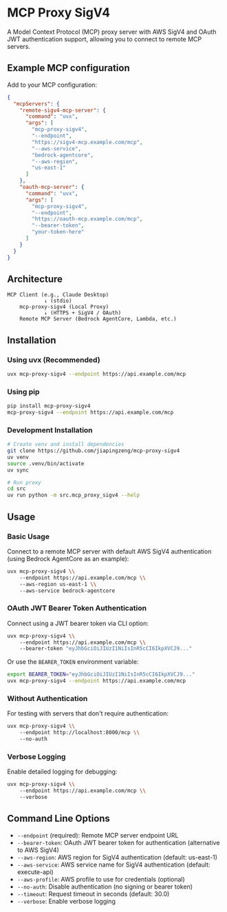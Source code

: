 # MCP Proxy SigV4

A Model Context Protocol (MCP) proxy server with AWS SigV4 and OAuth JWT authentication support, allowing you to connect to remote MCP servers.

## Example MCP configuration

Add to your MCP configuration:

```json
{
  "mcpServers": {
    "remote-sigv4-mcp-server": {
      "command": "uvx",
      "args": [
        "mcp-proxy-sigv4",
        "--endpoint",
        "https://sigv4-mcp.example.com/mcp",
        "--aws-service",
        "bedrock-agentcore",
        "--aws-region",
        "us-east-1"
      ]
    },
    "oauth-mcp-server": {
      "command": "uvx",
      "args": [
        "mcp-proxy-sigv4",
        "--endpoint",
        "https://oauth-mcp.example.com/mcp",
        "--bearer-token",
        "your-token-here"
      ]
    }
  }
}
```

## Architecture

```
MCP Client (e.g., Claude Desktop)
            ↓ (stdio)
    mcp-proxy-sigv4 (Local Proxy)
            ↓ (HTTPS + SigV4 / OAuth)
    Remote MCP Server (Bedrock AgentCore, Lambda, etc.)
```

## Installation

### Using uvx (Recommended)

```bash
uvx mcp-proxy-sigv4 --endpoint https://api.example.com/mcp
```

### Using pip

```bash
pip install mcp-proxy-sigv4
mcp-proxy-sigv4 --endpoint https://api.example.com/mcp
```

### Development Installation

```bash
# Create venv and install dependencies
git clone https://github.com/jiapingzeng/mcp-proxy-sigv4
uv venv
source .venv/bin/activate
uv sync

# Run proxy
cd src
uv run python -m src.mcp_proxy_sigv4 --help
```

## Usage

### Basic Usage

Connect to a remote MCP server with default AWS SigV4 authentication (using Bedrock AgentCore as an example):

```bash
uvx mcp-proxy-sigv4 \\
    --endpoint https://api.example.com/mcp \\
    --aws-region us-east-1 \\
    --aws-service bedrock-agentcore
```

### OAuth JWT Bearer Token Authentication

Connect using a JWT bearer token via CLI option:

```bash
uvx mcp-proxy-sigv4 \\
    --endpoint https://api.example.com/mcp \\
    --bearer-token "eyJhbGciOiJIUzI1NiIsInR5cCI6IkpXVCJ9..."
```

Or use the `BEARER_TOKEN` environment variable:

```bash
export BEARER_TOKEN="eyJhbGciOiJIUzI1NiIsInR5cCI6IkpXVCJ9..."
uvx mcp-proxy-sigv4 --endpoint https://api.example.com/mcp
```

### Without Authentication

For testing with servers that don't require authentication:

```bash
uvx mcp-proxy-sigv4 \\
    --endpoint http://localhost:8000/mcp \\
    --no-auth
```

### Verbose Logging

Enable detailed logging for debugging:

```bash
uvx mcp-proxy-sigv4 \\
    --endpoint https://api.example.com/mcp \\
    --verbose
```

## Command Line Options

- `--endpoint` (required): Remote MCP server endpoint URL
- `--bearer-token`: OAuth JWT bearer token for authentication (alternative to AWS SigV4)
- `--aws-region`: AWS region for SigV4 authentication (default: us-east-1)
- `--aws-service`: AWS service name for SigV4 authentication (default: execute-api)
- `--aws-profile`: AWS profile to use for credentials (optional)
- `--no-auth`: Disable authentication (no signing or bearer token)
- `--timeout`: Request timeout in seconds (default: 30.0)
- `--verbose`: Enable verbose logging
